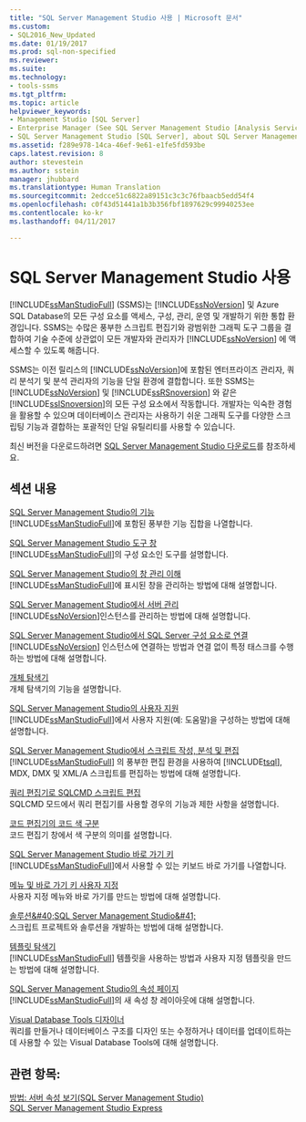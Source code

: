 ```yaml
---
title: "SQL Server Management Studio 사용 | Microsoft 문서"
ms.custom:
- SQL2016_New_Updated
ms.date: 01/19/2017
ms.prod: sql-non-specified
ms.reviewer: 
ms.suite: 
ms.technology:
- tools-ssms
ms.tgt_pltfrm: 
ms.topic: article
helpviewer_keywords:
- Management Studio [SQL Server]
- Enterprise Manager (See SQL Server Management Studio [Analysis Services])
- SQL Server Management Studio [SQL Server], about SQL Server Management Studio
ms.assetid: f289e978-14ca-46ef-9e61-e1fe5fd593be
caps.latest.revision: 8
author: stevestein
ms.author: sstein
manager: jhubbard
ms.translationtype: Human Translation
ms.sourcegitcommit: 2edcce51c6822a89151c3c3c76fbaacb5edd54f4
ms.openlocfilehash: c0f43d51441a1b3b356fbf1897629c99940253ee
ms.contentlocale: ko-kr
ms.lasthandoff: 04/11/2017

---
```

# <a name="use-sql-server-management-studio"></a>SQL Server Management Studio 사용
[!INCLUDE[ssManStudioFull](../includes/ssmanstudiofull_md.md)] (SSMS)는 [!INCLUDE[ssNoVersion](../includes/ssnoversion_md.md)] 및 Azure SQL Database의 모든 구성 요소를 액세스, 구성, 관리, 운영 및 개발하기 위한 통합 환경입니다. SSMS는 수많은 풍부한 스크립트 편집기와 광범위한 그래픽 도구 그룹을 결합하여 기술 수준에 상관없이 모든 개발자와 관리자가 [!INCLUDE[ssNoVersion](../includes/ssnoversion_md.md)] 에 액세스할 수 있도록 해줍니다.  
  
SSMS는 이전 릴리스의 [!INCLUDE[ssNoVersion](../includes/ssnoversion_md.md)]에 포함된 엔터프라이즈 관리자, 쿼리 분석기 및 분석 관리자의 기능을 단일 환경에 결합합니다. 또한 SSMS는 [!INCLUDE[ssNoVersion](../includes/ssnoversion_md.md)] 및 [!INCLUDE[ssRSnoversion](../includes/ssrsnoversion_md.md)] 와 같은 [!INCLUDE[ssISnoversion](../includes/ssisnoversion_md.md)]의 모든 구성 요소에서 작동합니다. 개발자는 익숙한 경험을 활용할 수 있으며 데이터베이스 관리자는 사용하기 쉬운 그래픽 도구를 다양한 스크립팅 기능과 결합하는 포괄적인 단일 유틸리티를 사용할 수 있습니다.  
  
최신 버전을 다운로드하려면 [SQL Server Management Studio 다운로드](https://msdn.microsoft.com/library/mt238290.aspx)를 참조하세요.  
  
## <a name="in-this-section"></a>섹션 내용  
[SQL Server Management Studio의 기능](../ssms/features-in-sql-server-management-studio.md)  
[!INCLUDE[ssManStudioFull](../includes/ssmanstudiofull_md.md)]에 포함된 풍부한 기능 집합을 나열합니다.  
  
[SQL Server Management Studio 도구 창](../ssms/tool-windows-in-sql-server-management-studio.md)  
[!INCLUDE[ssManStudioFull](../includes/ssmanstudiofull_md.md)]의 구성 요소인 도구를 설명합니다.  
  
[SQL Server Management Studio의 창 관리 이해](../ssms/understand-sql-server-management-studio-windows-management.md)  
[!INCLUDE[ssManStudioFull](../includes/ssmanstudiofull_md.md)]에 표시된 창을 관리하는 방법에 대해 설명합니다.  
  
[SQL Server Management Studio에서 서버 관리](../ssms/administer-servers-with-sql-server-management-studio.md)  
[!INCLUDE[ssNoVersion](../includes/ssnoversion_md.md)]인스턴스를 관리하는 방법에 대해 설명합니다.  
  
[SQL Server Management Studio에서 SQL Server 구성 요소로 연결](../ssms/f1-help/connect-to-any-sql-server-component-from-sql-server-management-studio.md)  
[!INCLUDE[ssNoVersion](../includes/ssnoversion_md.md)] 인스턴스에 연결하는 방법과 연결 없이 특정 태스크를 수행하는 방법에 대해 설명합니다.  
  
[개체 탐색기](../ssms/object/object-explorer.md)  
개체 탐색기의 기능을 설명합니다.  
  
[SQL Server Management Studio의 사용자 지원](../ssms/user-assistance-in-sql-server-management-studio.md)  
[!INCLUDE[ssManStudioFull](../includes/ssmanstudiofull_md.md)]에서 사용자 지원(예: 도움말)을 구성하는 방법에 대해 설명합니다.  
  
[SQL Server Management Studio에서 스크립트 작성, 분석 및 편집](http://msdn.microsoft.com/en-us/062051e4-4b77-4969-98ae-d2547c24ce3e)  
[!INCLUDE[ssManStudioFull](../includes/ssmanstudiofull_md.md)] 의 풍부한 편집 환경을 사용하여 [!INCLUDE[tsql](../includes/tsql_md.md)], MDX, DMX 및 XML/A 스크립트를 편집하는 방법에 대해 설명합니다.  
  
[쿼리 편집기로 SQLCMD 스크립트 편집](http://msdn.microsoft.com/en-us/f77b866d-c330-47c9-9e74-0b8d8dff4b31)  
SQLCMD 모드에서 쿼리 편집기를 사용할 경우의 기능과 제한 사항을 설명합니다.  
  
[코드 편집기의 코드 색 구분](http://msdn.microsoft.com/en-us/802882dc-c997-4e3f-8a01-994bb43169ae)  
코드 편집기 창에서 색 구분의 의미를 설명합니다.  
  
[SQL Server Management Studio 바로 가기 키](http://msdn.microsoft.com/en-us/98baaac4-0727-4ce4-8bfe-c63793ae69b8)  
[!INCLUDE[ssManStudioFull](../includes/ssmanstudiofull_md.md)]에서 사용할 수 있는 키보드 바로 가기를 나열합니다.  
  
[메뉴 및 바로 가기 키 사용자 지정](../ssms/customize-menus-and-shortcut-keys.md)  
사용자 지정 메뉴와 바로 가기를 만드는 방법에 대해 설명합니다.  
  
[솔루션&amp;#40;SQL Server Management Studio&amp;#41;](../ssms/solution/solutions-sql-server-management-studio.md)  
스크립트 프로젝트와 솔루션을 개발하는 방법에 대해 설명합니다.  
  
[템플릿 탐색기](../ssms/template/template-explorer.md)  
[!INCLUDE[ssManStudioFull](../includes/ssmanstudiofull_md.md)] 템플릿을 사용하는 방법과 사용자 지정 템플릿을 만드는 방법에 대해 설명합니다.  
  
[SQL Server Management Studio의 속성 페이지](../ssms/property-pages-in-sql-server-management-studio.md)  
[!INCLUDE[ssManStudioFull](../includes/ssmanstudiofull_md.md)]의 새 속성 창 레이아웃에 대해 설명합니다.  
  
[Visual Database Tools 디자이너](../ssms/visual-db-tools/visual-database-tool-designers.md)  
쿼리를 만들거나 데이터베이스 구조를 디자인 또는 수정하거나 데이터를 업데이트하는 데 사용할 수 있는 Visual Database Tools에 대해 설명합니다.  
  
## <a name="see-also"></a>관련 항목:  
[방법: 서버 속성 보기(SQL Server Management Studio)](http://msdn.microsoft.com/en-us/55f3ac04-5626-4ad2-96bd-a1f1b079659d)  
[SQL Server Management Studio Express](http://msdn.microsoft.com/en-us/1a7fb3e5-51c9-437f-a8b7-10f777c4d3b7)  
  

